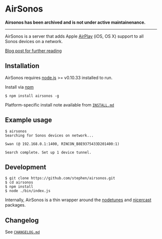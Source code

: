 AirSonos
========

**Airsonos has been archived and is not under active maintainenance.**

---

AirSonos is a server that adds Apple [AirPlay](https://www.apple.com/airplay/) (iOS, OS X) support to all Sonos devices on a network.

[Blog post for further reading](https://medium.com/@stephencwan/hacking-airplay-into-sonos-93a41a1fcfbb)


Installation
------------

AirSonos requires [node.js](http://nodejs.org) >= v0.10.33 installed to run.

Install via [npm](https://www.npmjs.org)
```
$ npm install airsonos -g
```

Platform-specific install note available from [`INSTALL.md`](https://github.com/stephen/airsonos/blob/master/INSTALL.md)

Example usage
-------------
```
$ airsonos
Searching for Sonos devices on network...

Swan (@ 192.168.0.1:1400, RINCON_B8E9375433D201400:1)

Search complete. Set up 1 device tunnel.
```

Development
-----------
```
$ git clone https://github.com/stephen/airsonos.git
$ cd airsonos
$ npm install
$ node ./bin/index.js
```

Internally, AirSonos is a thin wrapper around the [nodetunes](https://github.com/stephen/nodetunes) and [nicercast](https://github.com/stephen/nicercast) packages.

Changelog
---------

See [`CHANGELOG.md`](https://github.com/stephen/airsonos/blob/master/CHANGELOG.md)
